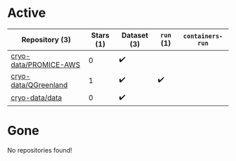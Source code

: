 # Active
| Repository (3) | Stars (1) | Dataset (3) | `run` (1) | `containers-run` |
| --- | --- | --- | --- | --- |
| [cryo-data/PROMICE-AWS](https://github.com/cryo-data/PROMICE-AWS) | 0 | :heavy_check_mark: |  |  |
| [cryo-data/QGreenland](https://github.com/cryo-data/QGreenland) | 1 | :heavy_check_mark: | :heavy_check_mark: |  |
| [cryo-data/data](https://github.com/cryo-data/data) | 0 | :heavy_check_mark: |  |  |

# Gone
No repositories found!
